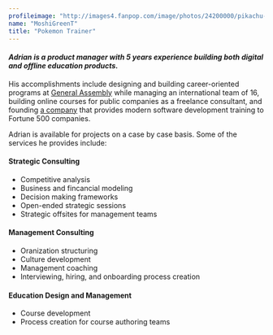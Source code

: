```yaml
---
profileimage: "http://images4.fanpop.com/image/photos/24200000/pikachu-pokemon-24299957-434-525.gif"
name: "MoshiGreenT"
title: "Pokemon Trainer"
---
```


#### *Adrian is a product manager with 5 years experience building both digital and offline education products.*

His accomplishments include designing and building career-oriented programs at [General Assembly](http://generalassemb.ly) while managing an international team of 16, building online courses for public companies as a freelance consultant, and founding [a company](http://www.wheelhouse.io) that provides modern software development training to Fortune 500 companies.

Adrian is available for projects on a case by case basis. Some of the services he provides include:

#### Strategic Consulting
* Competitive analysis
* Business and fincancial modeling
* Decision making frameworks
* Open-ended strategic sessions
* Strategic offsites for management teams

#### Management Consulting
* Oranization structuring
* Culture development
* Management coaching
* Interviewing, hiring, and onboarding process creation

#### Education Design and Management
* Course development
* Process creation for course authoring teams